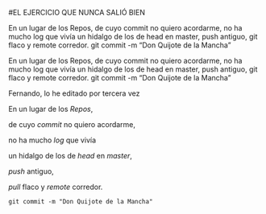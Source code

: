#EL EJERCICIO QUE NUNCA SALIÓ BIEN

En un lugar de los Repos,
de cuyo commit no quiero acordarme,
no ha mucho log que vivía
un hidalgo de los de head en master,
push antiguo,
git flaco y remote corredor.
git commit -m “Don Quijote de la Mancha”

En un lugar de los Repos,
de cuyo commit no quiero acordarme,
no ha mucho log que vivía
un hidalgo de los de head en master,
push antiguo,
git flaco y remote corredor.
git commit -m “Don Quijote de la Mancha”

Fernando, lo he editado por tercera vez

<p>En un lugar de los <em>Repos</em>,</p>
<p>de cuyo <em>commit</em> no quiero acordarme,</p>
<p>no ha mucho <em>log</em> que vivía</p>
<p>un hidalgo de los de <em>head</em> en <em>master</em>,</p>
<p><em>push</em> antiguo,</p>
<p><em>pull</em> flaco y <em>remote</em> corredor.</p>
<p><code>git commit -m &quot;Don Quijote de la Mancha&quot;</code> </p>
